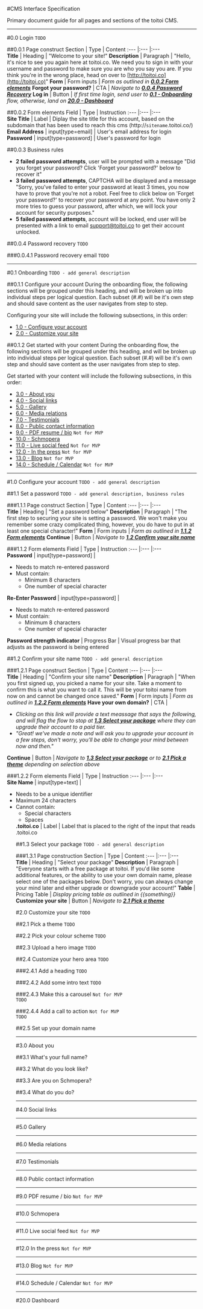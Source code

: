 #CMS Interface Specification

Primary document guide for all pages and sections of the toitoi CMS.


---


<a name="0.0"></a>
#0.0 Login
`TODO`

<a name="0.0.1"></a>
##0.0.1 Page construct
Section | Type | Content
:---  |:---  |:---  
**Title** | Heading | "Welcome to your site!"
**Description** | Paragraph | "Hello, it's nice to see you again here at toitoi.co. We need you to sign in with your username and password to make sure you are who you say you are. If you think you're in the wrong place, head on over to [http://toitoi.co](http://toitoi.co)"
**Form** | Form inputs | *Form as outlined in [**0.0.2 Form elements**](#0.0.2)*
**Forgot your password?** | CTA | *Navigate to [**0.0.4 Password Recovery**](#0.0.4)*
**Log in** | Button | *If first time login, send user to [**0.1 - Onboarding**](#0.1) flow, otherwise, land on [**20.0 - Dashboard**](#20.0)*

<a name="0.0.2"></a>
##0.0.2 Form elements
Field | Type | Instruction
:---  |:---  |:---  
**Site Title** | Label | Diplay the site title for this account, based on the subdomain that has been used to reach this cms (http://`sitename`.toitoi.co/)
**Email Address** | input[type=email] | User's email address for login
**Password** | input[type=password] | User's password for login

<a name="0.0.3"></a>
##0.0.3 Business rules
* **2 failed password attempts**, user will be prompted with a message "Did you forget your password? Click 'Forget your password?' below to recover it"
* **3 failed password attempts**, CAPTCHA will be displayed and a message "Sorry, you've failed to enter your password at least 3 times, you now have to prove that you're not a robot. Feel free to click below on 'Forget your password?' to recover your password at any point. You have only 2 more tries to guess your password, after which, we will lock your account for security purposes."
* **5 failed password attempts**, account will be locked, end user will be presented with a link to email support@toitoi.co to get their account unlocked.

<a name="0.0.4"></a>
##0.0.4 Password recovery
`TODO`

<a name="0.0.4.1"></a>
###0.0.4.1 Password recovery email
`TODO`


---


<a name="0.1"></a>
#0.1 Onboarding
`TODO - add general description`


<a name="0.1.1"></a>
##0.1.1 Configure your account
During the onboarding flow, the following sections will be grouped under this heading, and will be broken up into individual steps per logical question. Each subset (#.#) will be it's own step and should save content as the user navigates from step to step.

Configuring your site will include the following subsections, in this order:

* [1.0 - Configure your account](#1.0)
* [2.0 - Customize your site](#2.0)


<a name="0.1.2"></a>
##0.1.2 Get started with your content
During the onboarding flow, the following sections will be grouped under this heading, and will be broken up into individual steps per logical question. Each subset (#.#) will be it's own step and should save content as the user navigates from step to step.

Get started with your content will include the following subsections, in this order:

* [3.0 - About you](#3.0)
* [4.0 - Social links](#4.0)
* [5.0 - Gallery](#5.0)
* [6.0 - Media relations](#6.0)
* [7.0 - Testimonials](#7.0)
* [8.0 - Public contact information](#8.0)
* [9.0 - PDF resume / bio](#9.0) `Not for MVP`
* [10.0 - Schmopera](#10.0) 
* [11.0 - Live social feed](#11.0) `Not for MVP`
* [12.0 - In the press](#12.0) `Not for MVP`
* [13.0 - Blog](#13.0) `Not for MVP`
* [14.0 - Schedule / Calendar](#14.0) `Not for MVP`


---


<a name="1.0"></a>
#1.0 Configure your account
`TODO - add general description`

<a name="1.1"></a>
##1.1 Set a password
`TODO - add general description, business rules`

<a name="1.1.1"></a>
###1.1.1 Page construct
Section | Type | Content
:---  |:---  |:---  
**Title** | Heading | "Set a password below"
**Description** | Paragraph | "The first step to securing your site is setting a password. We won't make you remember some crazy complicated thing, however, you do have to put in at least one special character!"
**Form** | Form inputs | *Form as outlined in [**1.1.2 Form elements**](#1.1.2)*
**Continue** | Button | *Navigate to [**1.2 Confirm your site name**](#1.2)*

<a name="1.1.2"></a>
###1.1.2 Form elements
Field | Type | Instruction
:---  |:---  |:---  
**Password** | input[type=password] | <ul><li>Needs to match re-entered password</li><li>Must contain: <ul><li>Minimum 8 characters</li><li>One number of special character</li></ul></li></ul>
**Re-Enter Password** | input[type=password] | <ul><li>Needs to match re-entered password</li><li>Must contain: <ul><li>Minimum 8 characters</li><li>One number of special character</li></ul></li></ul>
**Password strength indicator** | Progress Bar | Visual progress bar that adjusts as the password is being entered


<a name="1.2"></a>
##1.2 Confirm your site name
`TODO - add general description`

<a name="1.2.1"></a>
###1.2.1 Page construct
Section | Type | Content
:---  |:---  |:---  
**Title** | Heading | "Confirm your site name"
**Description** | Paragraph | "When you first signed up, you picked a name for your site. Take a moment to confirm this is what you want to call it. This will be your toitoi name from now on and cannot be changed once saved."
**Form** | Form inputs | *Form as outlined in [**1.2.2 Form elements**](#1.2.2)*
**Have your own domain?** | CTA | *<ul><li>Clicking on this link will provide a text meassage that says the following, and will flag the flow to stop at [**1.3 Select your package**](#1.3) where they can upgrade their account to a paid tier. </li><li>"Great! we've made a note and will ask you to upgrade your account in a few steps, don't worry, you'll be able to change your mind between now and then."</li></ul>*
**Continue** | Button | *Navigate to [**1.3 Select your package**](#1.3) or to [**2.1 Pick a theme**](#2.1) depending on selection above*

<a name="1.2.2"></a>
###1.2.2 Form elements
Field | Type | Instruction
:---  |:---  |:---  
**Site Name** | input[type=text] | <ul><li>Needs to be a unique identifier</li><li>Maximum 24 characters</li><li>Cannot contain: <ul><li>Special characters</li><li>Spaces</li></ul>
**.toitoi.co** | Label | Label that is placed to the right of the input that reads .toitoi.co 


<a name="1.3"></a>
##1.3 Select your package
`TODO - add general description`

<a name="1.3.1"></a>
###1.3.1 Page construction
Section | Type | Content
:---  |:---  |:---  
**Title** | Heading | "Select your package"
**Description** | Paragraph | "Everyone starts with a free package at toitoi. If you'd like some additional features, or the ability to use your own domain name, please select one of the packages below. Don't worry, you can always change your mind later and either upgrade or downgrade your account!"
**Table** | Pricing Table | *Display pricing table as outlined in {{something}}*
**Customize your site** | Button | *Navigate to [**2.1 Pick a theme**](#2.1)*



<a name="2.0"></a>
#2.0 Customize your site
`TODO`

<a name="2.1"></a>
##2.1 Pick a theme
`TODO`


<a name="2.2"></a>
##2.2 Pick your colour scheme
`TODO`


<a name="2.3"></a>
##2.3 Upload a hero image
`TODO`


<a name="2.4"></a>
##2.4 Customize your hero area
`TODO`

<a name="2.4.1"></a>
###2.4.1 Add a heading
`TODO`

<a name="2.4.2"></a>
###2.4.2 Add some intro text
`TODO`

<a name="2.4.3"></a>
###2.4.3 Make this a carousel
`Not for MVP`  
`TODO`

<a name="2.4.4"></a>
###2.4.4 Add a call to action
`Not for MVP`  
`TODO`


<a name="2.5"></a>
##2.5 Set up your domain name


---


<a name="3.0"></a>
#3.0 About you



<a name="3.1"></a>
##3.1 What's your full name?



<a name="3.2"></a>
##3.2 What do you look like?



<a name="3.3"></a>
##3.3 Are you on Schmopera?



<a name="3.4"></a>
##3.4 What do you do?


---


<a name="4.0"></a>
#4.0 Social links


---


<a name="5.0"></a>
#5.0 Gallery


---


<a name="6.0"></a>
#6.0 Media relations


---


<a name="7.0"></a>
#7.0 Testimonials


---


<a name="8.0"></a>
#8.0 Public contact information


---


<a name="9.0"></a>
#9.0 PDF resume / bio
`Not for MVP`



---


<a name="10.0"></a>
#10.0 Schmopera


---


<a name="11.0"></a>
#11.0 Live social feed
`Not for MVP`


---


<a name="12.0"></a>
#12.0 In the press
`Not for MVP`


---


<a name="13.0"></a>
#13.0 Blog
`Not for MVP`


---


<a name="14.0"></a>
#14.0 Schedule / Calendar
`Not for MVP`


---


<a name="20.0"></a>
#20.0 Dashboard




